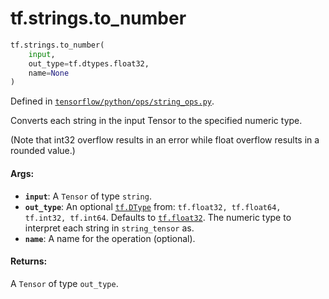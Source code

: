 <div itemscope itemtype="http://developers.google.com/ReferenceObject">
<meta itemprop="name" content="tf.strings.to_number" />
<meta itemprop="path" content="Stable" />
</div>

# tf.strings.to_number

``` python
tf.strings.to_number(
    input,
    out_type=tf.dtypes.float32,
    name=None
)
```



Defined in [`tensorflow/python/ops/string_ops.py`](/code/stable/tensorflow/python/ops/string_ops.py).

Converts each string in the input Tensor to the specified numeric type.

(Note that int32 overflow results in an error while float overflow
results in a rounded value.)

#### Args:

* <b>`input`</b>: A `Tensor` of type `string`.
* <b>`out_type`</b>: An optional <a href="../../tf/dtypes/DType.md"><code>tf.DType</code></a> from: `tf.float32, tf.float64, tf.int32,
    tf.int64`. Defaults to <a href="../../tf/dtypes.md#float32"><code>tf.float32</code></a>.
    The numeric type to interpret each string in `string_tensor` as.
* <b>`name`</b>: A name for the operation (optional).


#### Returns:

A `Tensor` of type `out_type`.